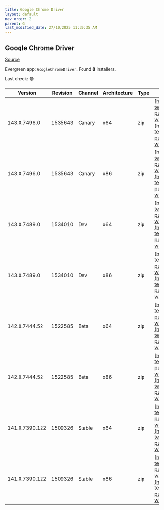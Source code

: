 ```yaml
---
title: Google Chrome Driver
layout: default
nav_order: 2
parent: G
last_modified_date: 27/10/2025 11:30:35 AM
---
```


## Google Chrome Driver

[Source](https://googlechromelabs.github.io/chrome-for-testing/)

Evergreen app: `GoogleChromeDriver`. Found **8** installers.

Last check: 🟢

| Version        | Revision | Channel | Architecture | Type | URI                                                                                                                                                                                                          |
| -------------- | -------- | ------- | ------------ | ---- | ------------------------------------------------------------------------------------------------------------------------------------------------------------------------------------------------------------ |
| 143.0.7496.0   | 1535643  | Canary  | x64          | zip  | [https://storage.googleapis.com/chrome-for-testing-public/143.0.7496.0/win64/chromedriver-win64.zip](https://storage.googleapis.com/chrome-for-testing-public/143.0.7496.0/win64/chromedriver-win64.zip)     |
| 143.0.7496.0   | 1535643  | Canary  | x86          | zip  | [https://storage.googleapis.com/chrome-for-testing-public/143.0.7496.0/win32/chromedriver-win32.zip](https://storage.googleapis.com/chrome-for-testing-public/143.0.7496.0/win32/chromedriver-win32.zip)     |
| 143.0.7489.0   | 1534010  | Dev     | x64          | zip  | [https://storage.googleapis.com/chrome-for-testing-public/143.0.7489.0/win64/chromedriver-win64.zip](https://storage.googleapis.com/chrome-for-testing-public/143.0.7489.0/win64/chromedriver-win64.zip)     |
| 143.0.7489.0   | 1534010  | Dev     | x86          | zip  | [https://storage.googleapis.com/chrome-for-testing-public/143.0.7489.0/win32/chromedriver-win32.zip](https://storage.googleapis.com/chrome-for-testing-public/143.0.7489.0/win32/chromedriver-win32.zip)     |
| 142.0.7444.52  | 1522585  | Beta    | x64          | zip  | [https://storage.googleapis.com/chrome-for-testing-public/142.0.7444.52/win64/chromedriver-win64.zip](https://storage.googleapis.com/chrome-for-testing-public/142.0.7444.52/win64/chromedriver-win64.zip)   |
| 142.0.7444.52  | 1522585  | Beta    | x86          | zip  | [https://storage.googleapis.com/chrome-for-testing-public/142.0.7444.52/win32/chromedriver-win32.zip](https://storage.googleapis.com/chrome-for-testing-public/142.0.7444.52/win32/chromedriver-win32.zip)   |
| 141.0.7390.122 | 1509326  | Stable  | x64          | zip  | [https://storage.googleapis.com/chrome-for-testing-public/141.0.7390.122/win64/chromedriver-win64.zip](https://storage.googleapis.com/chrome-for-testing-public/141.0.7390.122/win64/chromedriver-win64.zip) |
| 141.0.7390.122 | 1509326  | Stable  | x86          | zip  | [https://storage.googleapis.com/chrome-for-testing-public/141.0.7390.122/win32/chromedriver-win32.zip](https://storage.googleapis.com/chrome-for-testing-public/141.0.7390.122/win32/chromedriver-win32.zip) |
